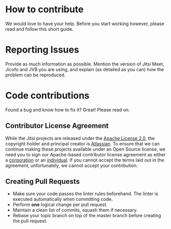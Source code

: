 # How to contribute
We would love to have your help. Before you start working however, please read
and follow this short guide.

# Reporting Issues
Provide as much information as possible. Mention the version of Jitsi Meet,
Jicofo and JVB you are using, and explain (as detailed as you can) how the
problem can be reproduced.

# Code contributions
Found a bug and know how to fix it? Great! Please read on.

## Contributor License Agreement
While the Jitsi projects are released under the
[Apache License 2.0](https://github.com/jitsi/jitsi-meet/blob/master/LICENSE), the copyright
holder and principal creator is [Atlassian](https://www.atlassian.com/). To
ensure that we can continue making these projects available under an Open Source license,
we need you to sign our Apache-based contributor
license agreement as either a [corporation](https://jitsi.org/ccla) or an
[individual](https://jitsi.org/icla). If you cannot accept the terms laid out
in the agreement, unfortunately, we cannot accept your contribution.

## Creating Pull Requests
- Make sure your code passes the linter rules beforehand. The linter is executed
  automatically when committing code.
- Perform **one** logical change per pull request.
- Maintain a clean list of commits, squash them if necessary.
- Rebase your topic branch on top of the master branch before creating the pull
 request.
